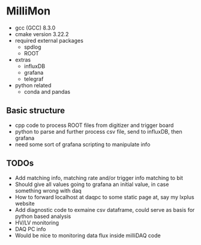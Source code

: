 # MilliMon

- gcc (GCC) 8.3.0
- cmake version 3.22.2
- required external packages
    + spdlog
    + ROOT
- extras
    + influxDB
    + grafana
    + telegraf
- python related
    + conda and pandas

## Basic structure

- cpp code to process ROOT files from digitizer and trigger board 
- python to parse and further process csv file, send to influxDB, then grafana
- need some sort of grafana scripting to manipulate info

## TODOs

- Add matching info, matching rate and/or trigger info matching to bit
- Should give all values going to grafana an initial value, in case something wrong with daq
- How to forward localhost at daqpc to some static page at, say my lxplus website
- Add diagnostic code to exmaine csv dataframe, could serve as basis for python based analysis
- HV/LV monitoring
- DAQ PC info
- Would be nice to monitoring data flux inside milliDAQ code
